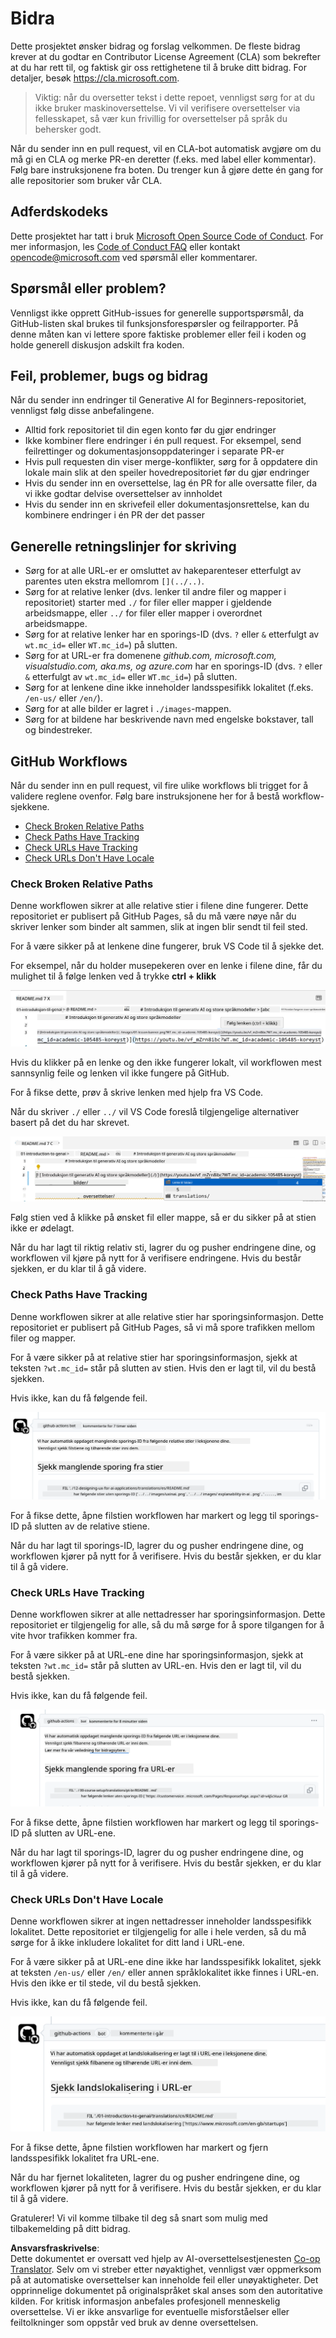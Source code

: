 <!--
CO_OP_TRANSLATOR_METADATA:
{
  "original_hash": "57c41f2af71001a2cff9d8eb797cb843",
  "translation_date": "2025-07-09T06:08:19+00:00",
  "source_file": "CONTRIBUTING.md",
  "language_code": "no"
}
-->
# Bidra

Dette prosjektet ønsker bidrag og forslag velkommen. De fleste bidrag krever at du
godtar en Contributor License Agreement (CLA) som bekrefter at du har rett til,
og faktisk gir oss rettighetene til å bruke ditt bidrag. For detaljer, besøk
<https://cla.microsoft.com>.

> Viktig: når du oversetter tekst i dette repoet, vennligst sørg for at du ikke bruker maskinoversettelse. Vi vil verifisere oversettelser via fellesskapet, så vær kun frivillig for oversettelser på språk du behersker godt.

Når du sender inn en pull request, vil en CLA-bot automatisk avgjøre om du må
gi en CLA og merke PR-en deretter (f.eks. med label eller kommentar). Følg bare
instruksjonene fra boten. Du trenger kun å gjøre dette én gang for alle repositorier som bruker vår CLA.

## Adferdskodeks

Dette prosjektet har tatt i bruk [Microsoft Open Source Code of Conduct](https://opensource.microsoft.com/codeofconduct/?WT.mc_id=academic-105485-koreyst).
For mer informasjon, les [Code of Conduct FAQ](https://opensource.microsoft.com/codeofconduct/faq/?WT.mc_id=academic-105485-koreyst) eller kontakt [opencode@microsoft.com](mailto:opencode@microsoft.com) ved spørsmål eller kommentarer.

## Spørsmål eller problem?

Vennligst ikke opprett GitHub-issues for generelle supportspørsmål, da GitHub-listen skal brukes til funksjonsforespørsler og feilrapporter. På denne måten kan vi lettere spore faktiske problemer eller feil i koden og holde generell diskusjon adskilt fra koden.

## Feil, problemer, bugs og bidrag

Når du sender inn endringer til Generative AI for Beginners-repositoriet, vennligst følg disse anbefalingene.

* Alltid fork repositoriet til din egen konto før du gjør endringer
* Ikke kombiner flere endringer i én pull request. For eksempel, send feilrettinger og dokumentasjonsoppdateringer i separate PR-er
* Hvis pull requesten din viser merge-konflikter, sørg for å oppdatere din lokale main slik at den speiler hovedrepositoriet før du gjør endringer
* Hvis du sender inn en oversettelse, lag én PR for alle oversatte filer, da vi ikke godtar delvise oversettelser av innholdet
* Hvis du sender inn en skrivefeil eller dokumentasjonsrettelse, kan du kombinere endringer i én PR der det passer

## Generelle retningslinjer for skriving

- Sørg for at alle URL-er er omsluttet av hakeparenteser etterfulgt av parentes uten ekstra mellomrom `[](../..)`.
- Sørg for at relative lenker (dvs. lenker til andre filer og mapper i repositoriet) starter med `./` for filer eller mapper i gjeldende arbeidsmappe, eller `../` for filer eller mapper i overordnet arbeidsmappe.
- Sørg for at relative lenker har en sporings-ID (dvs. `?` eller `&` etterfulgt av `wt.mc_id=` eller `WT.mc_id=`) på slutten.
- Sørg for at URL-er fra domenene _github.com, microsoft.com, visualstudio.com, aka.ms, og azure.com_ har en sporings-ID (dvs. `?` eller `&` etterfulgt av `wt.mc_id=` eller `WT.mc_id=`) på slutten.
- Sørg for at lenkene dine ikke inneholder landsspesifikk lokalitet (f.eks. `/en-us/` eller `/en/`).
- Sørg for at alle bilder er lagret i `./images`-mappen.
- Sørg for at bildene har beskrivende navn med engelske bokstaver, tall og bindestreker.

## GitHub Workflows

Når du sender inn en pull request, vil fire ulike workflows bli trigget for å validere reglene ovenfor.
Følg bare instruksjonene her for å bestå workflow-sjekkene.

- [Check Broken Relative Paths](../..)
- [Check Paths Have Tracking](../..)
- [Check URLs Have Tracking](../..)
- [Check URLs Don't Have Locale](../..)

### Check Broken Relative Paths

Denne workflowen sikrer at alle relative stier i filene dine fungerer.
Dette repositoriet er publisert på GitHub Pages, så du må være nøye når du skriver lenker som binder alt sammen, slik at ingen blir sendt til feil sted.

For å være sikker på at lenkene dine fungerer, bruk VS Code til å sjekke det.

For eksempel, når du holder musepekeren over en lenke i filene dine, får du mulighet til å følge lenken ved å trykke **ctrl + klikk**

![VS code follow links screenshot](../../translated_images/vscode-follow-link.85520ab6a1237adcf01cc9cd8c228ce7b32ae685a034250bd5109e2682b9dfca.no.png)

Hvis du klikker på en lenke og den ikke fungerer lokalt, vil workflowen mest sannsynlig feile og lenken vil ikke fungere på GitHub.

For å fikse dette, prøv å skrive lenken med hjelp fra VS Code.

Når du skriver `./` eller `../` vil VS Code foreslå tilgjengelige alternativer basert på det du har skrevet.

![VS code select relative path screenshot](../../translated_images/vscode-select-relative-path.3804eb73c3a9e5f2d345e3d3288f8173a9e584254d0e505d8bcbc6461dbf1f6c.no.png)

Følg stien ved å klikke på ønsket fil eller mappe, så er du sikker på at stien ikke er ødelagt.

Når du har lagt til riktig relativ sti, lagrer du og pusher endringene dine, og workflowen vil kjøre på nytt for å verifisere endringene.
Hvis du består sjekken, er du klar til å gå videre.

### Check Paths Have Tracking

Denne workflowen sikrer at alle relative stier har sporingsinformasjon.
Dette repositoriet er publisert på GitHub Pages, så vi må spore trafikken mellom filer og mapper.

For å være sikker på at relative stier har sporingsinformasjon, sjekk at teksten `?wt.mc_id=` står på slutten av stien.
Hvis den er lagt til, vil du bestå sjekken.

Hvis ikke, kan du få følgende feil.

![GitHub check paths missing tracking comment screenshot](../../translated_images/github-check-paths-missing-tracking-comment.880d4afe03e898ffadeebe0f61f7fdea7525c25238bead9fecabc81a0a83b1c0.no.png)

For å fikse dette, åpne filstien workflowen har markert og legg til sporings-ID på slutten av de relative stiene.

Når du har lagt til sporings-ID, lagrer du og pusher endringene dine, og workflowen kjører på nytt for å verifisere.
Hvis du består sjekken, er du klar til å gå videre.

### Check URLs Have Tracking

Denne workflowen sikrer at alle nettadresser har sporingsinformasjon.
Dette repositoriet er tilgjengelig for alle, så du må sørge for å spore tilgangen for å vite hvor trafikken kommer fra.

For å være sikker på at URL-ene dine har sporingsinformasjon, sjekk at teksten `?wt.mc_id=` står på slutten av URL-en.
Hvis den er lagt til, vil du bestå sjekken.

Hvis ikke, kan du få følgende feil.

![GitHub check urls missing tracking comment screenshot](../../translated_images/github-check-urls-missing-tracking-comment.1bd00d20b24a1e2e3179e59e1bd7d44f16637a1bb1ab265562565251166841ef.no.png)

For å fikse dette, åpne filstien workflowen har markert og legg til sporings-ID på slutten av URL-ene.

Når du har lagt til sporings-ID, lagrer du og pusher endringene dine, og workflowen kjører på nytt for å verifisere.
Hvis du består sjekken, er du klar til å gå videre.

### Check URLs Don't Have Locale

Denne workflowen sikrer at ingen nettadresser inneholder landsspesifikk lokalitet.
Dette repositoriet er tilgjengelig for alle i hele verden, så du må sørge for å ikke inkludere lokalitet for ditt land i URL-ene.

For å være sikker på at URL-ene dine ikke har landsspesifikk lokalitet, sjekk at teksten `/en-us/` eller `/en/` eller annen språklokalitet ikke finnes i URL-en.
Hvis den ikke er til stede, vil du bestå sjekken.

Hvis ikke, kan du få følgende feil.

![GitHub check country locale comment screenshot](../../translated_images/github-check-country-locale-comment.2f4fe93228161dee6ec8210f3d6ccc66af6864f6b178b8d96f30818498fba72a.no.png)

For å fikse dette, åpne filstien workflowen har markert og fjern landsspesifikk lokalitet fra URL-ene.

Når du har fjernet lokaliteten, lagrer du og pusher endringene dine, og workflowen kjører på nytt for å verifisere.
Hvis du består sjekken, er du klar til å gå videre.

Gratulerer! Vi vil komme tilbake til deg så snart som mulig med tilbakemelding på ditt bidrag.

**Ansvarsfraskrivelse**:  
Dette dokumentet er oversatt ved hjelp av AI-oversettelsestjenesten [Co-op Translator](https://github.com/Azure/co-op-translator). Selv om vi streber etter nøyaktighet, vennligst vær oppmerksom på at automatiske oversettelser kan inneholde feil eller unøyaktigheter. Det opprinnelige dokumentet på originalspråket skal anses som den autoritative kilden. For kritisk informasjon anbefales profesjonell menneskelig oversettelse. Vi er ikke ansvarlige for eventuelle misforståelser eller feiltolkninger som oppstår ved bruk av denne oversettelsen.